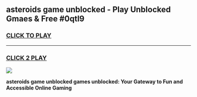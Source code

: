
## asteroids game unblocked - Play Unblocked Gmaes & Free #0qtl9
<h3>
<a href="https://news.freeplayer.one?title=asteroids_game_unblocked&ref=03M">CLICK TO PLAY</a></h3>
<hr>

<h3>
<a href="https://news.freeplayer.one?title=asteroids_game_unblocked&ref=03M">CLICK 2 PLAY</a>
  
</h3>

<a href="https://news.freeplayer.one?title=asteroids_game_unblocked&ref=03M"><img src="https://clearcache.store/games.png"></a>


**asteroids game unblocked games unblocked: Your Gateway to Fun and Accessible Online Gaming**
